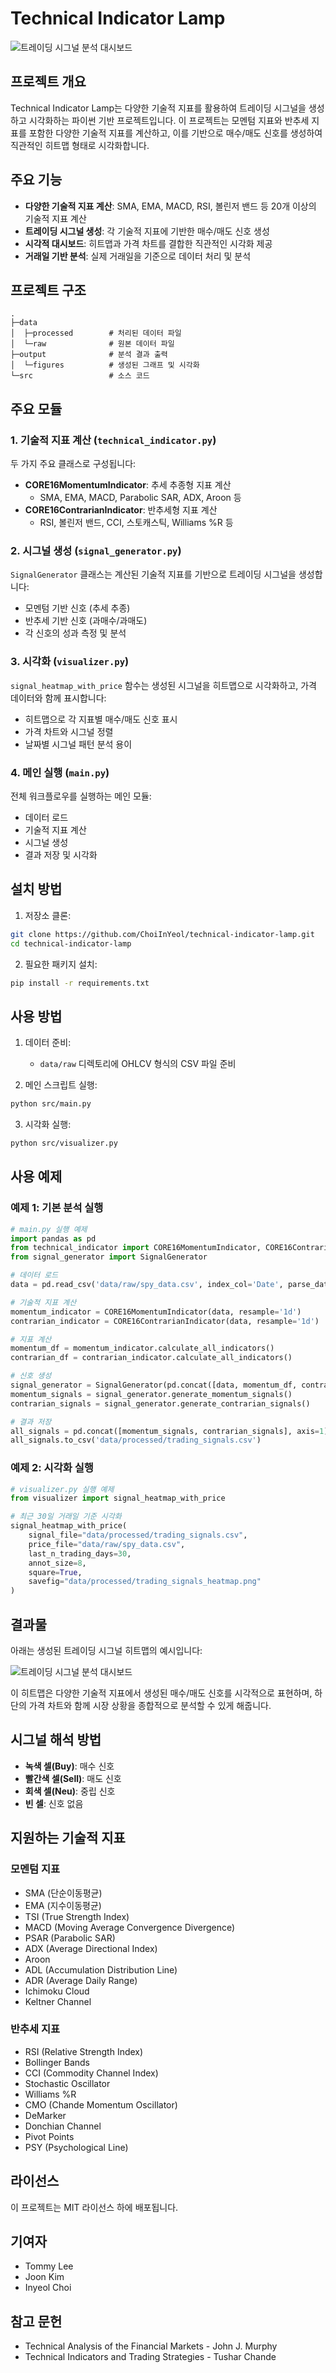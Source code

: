 # Technical Indicator Lamp

![트레이딩 시그널 분석 대시보드](data/processed/trading_signals_heatmap.png)

## 프로젝트 개요

Technical Indicator Lamp는 다양한 기술적 지표를 활용하여 트레이딩 시그널을 생성하고 시각화하는 파이썬 기반 프로젝트입니다. 이 프로젝트는 모멘텀 지표와 반추세 지표를 포함한 다양한 기술적 지표를 계산하고, 이를 기반으로 매수/매도 신호를 생성하여 직관적인 히트맵 형태로 시각화합니다.

## 주요 기능

- **다양한 기술적 지표 계산**: SMA, EMA, MACD, RSI, 볼린저 밴드 등 20개 이상의 기술적 지표 계산
- **트레이딩 시그널 생성**: 각 기술적 지표에 기반한 매수/매도 신호 생성
- **시각적 대시보드**: 히트맵과 가격 차트를 결합한 직관적인 시각화 제공
- **거래일 기반 분석**: 실제 거래일을 기준으로 데이터 처리 및 분석

## 프로젝트 구조

```
.
├─data
│  ├─processed        # 처리된 데이터 파일
│  └─raw              # 원본 데이터 파일
├─output              # 분석 결과 출력
│  └─figures          # 생성된 그래프 및 시각화
└─src                 # 소스 코드
```

## 주요 모듈

### 1. 기술적 지표 계산 (`technical_indicator.py`)

두 가지 주요 클래스로 구성됩니다:

- **CORE16MomentumIndicator**: 추세 추종형 지표 계산
  - SMA, EMA, MACD, Parabolic SAR, ADX, Aroon 등
- **CORE16ContrarianIndicator**: 반추세형 지표 계산
  - RSI, 볼린저 밴드, CCI, 스토캐스틱, Williams %R 등

### 2. 시그널 생성 (`signal_generator.py`)

`SignalGenerator` 클래스는 계산된 기술적 지표를 기반으로 트레이딩 시그널을 생성합니다:

- 모멘텀 기반 신호 (추세 추종)
- 반추세 기반 신호 (과매수/과매도)
- 각 신호의 성과 측정 및 분석

### 3. 시각화 (`visualizer.py`)

`signal_heatmap_with_price` 함수는 생성된 시그널을 히트맵으로 시각화하고, 가격 데이터와 함께 표시합니다:

- 히트맵으로 각 지표별 매수/매도 신호 표시
- 가격 차트와 시그널 정렬
- 날짜별 시그널 패턴 분석 용이

### 4. 메인 실행 (`main.py`)

전체 워크플로우를 실행하는 메인 모듈:

- 데이터 로드
- 기술적 지표 계산
- 시그널 생성
- 결과 저장 및 시각화

## 설치 방법

1. 저장소 클론:
```bash
git clone https://github.com/ChoiInYeol/technical-indicator-lamp.git
cd technical-indicator-lamp
```

2. 필요한 패키지 설치:
```bash
pip install -r requirements.txt
```

## 사용 방법

1. 데이터 준비:
   - `data/raw` 디렉토리에 OHLCV 형식의 CSV 파일 준비

2. 메인 스크립트 실행:
```bash
python src/main.py
```

3. 시각화 실행:
```bash
python src/visualizer.py
```

## 사용 예제

### 예제 1: 기본 분석 실행

```python
# main.py 실행 예제
import pandas as pd
from technical_indicator import CORE16MomentumIndicator, CORE16ContrarianIndicator
from signal_generator import SignalGenerator

# 데이터 로드
data = pd.read_csv('data/raw/spy_data.csv', index_col='Date', parse_dates=True)

# 기술적 지표 계산
momentum_indicator = CORE16MomentumIndicator(data, resample='1d')
contrarian_indicator = CORE16ContrarianIndicator(data, resample='1d')

# 지표 계산
momentum_df = momentum_indicator.calculate_all_indicators()
contrarian_df = contrarian_indicator.calculate_all_indicators()

# 신호 생성
signal_generator = SignalGenerator(pd.concat([data, momentum_df, contrarian_df], axis=1))
momentum_signals = signal_generator.generate_momentum_signals()
contrarian_signals = signal_generator.generate_contrarian_signals()

# 결과 저장
all_signals = pd.concat([momentum_signals, contrarian_signals], axis=1)
all_signals.to_csv('data/processed/trading_signals.csv')
```

### 예제 2: 시각화 실행

```python
# visualizer.py 실행 예제
from visualizer import signal_heatmap_with_price

# 최근 30일 거래일 기준 시각화
signal_heatmap_with_price(
    signal_file="data/processed/trading_signals.csv",
    price_file="data/raw/spy_data.csv",
    last_n_trading_days=30,
    annot_size=8,
    square=True,
    savefig="data/processed/trading_signals_heatmap.png"
)
```

## 결과물

아래는 생성된 트레이딩 시그널 히트맵의 예시입니다:

![트레이딩 시그널 분석 대시보드](data/processed/trading_signals_heatmap.png)

이 히트맵은 다양한 기술적 지표에서 생성된 매수/매도 신호를 시각적으로 표현하며, 하단의 가격 차트와 함께 시장 상황을 종합적으로 분석할 수 있게 해줍니다.

## 시그널 해석 방법

- **녹색 셀(Buy)**: 매수 신호
- **빨간색 셀(Sell)**: 매도 신호
- **회색 셀(Neu)**: 중립 신호
- **빈 셀**: 신호 없음

## 지원하는 기술적 지표

### 모멘텀 지표
- SMA (단순이동평균)
- EMA (지수이동평균)
- TSI (True Strength Index)
- MACD (Moving Average Convergence Divergence)
- PSAR (Parabolic SAR)
- ADX (Average Directional Index)
- Aroon
- ADL (Accumulation Distribution Line)
- ADR (Average Daily Range)
- Ichimoku Cloud
- Keltner Channel

### 반추세 지표
- RSI (Relative Strength Index)
- Bollinger Bands
- CCI (Commodity Channel Index)
- Stochastic Oscillator
- Williams %R
- CMO (Chande Momentum Oscillator)
- DeMarker
- Donchian Channel
- Pivot Points
- PSY (Psychological Line)

## 라이선스

이 프로젝트는 MIT 라이선스 하에 배포됩니다.

## 기여자

- Tommy Lee
- Joon Kim
- Inyeol Choi

## 참고 문헌

- Technical Analysis of the Financial Markets - John J. Murphy
- Technical Indicators and Trading Strategies - Tushar Chande 